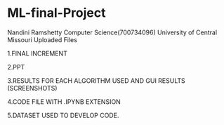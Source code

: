 # ML-final-Project

Nandini Ramshetty Computer Science(700734096) University of Central Missouri Uploaded Files

1.FINAL INCREMENT

2.PPT

3.RESULTS FOR EACH ALGORITHM USED AND GUI RESULTS (SCREENSHOTS)

4.CODE FILE WITH .IPYNB EXTENSION

5.DATASET USED TO DEVELOP CODE.
